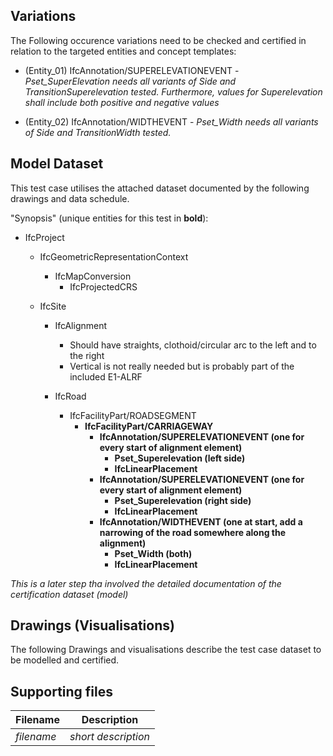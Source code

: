 ## Variations
The Following occurence variations need to be checked and certified in relation to the targeted entities and concept templates:

- (Entity_01) IfcAnnotation/SUPERELEVATIONEVENT - *Pset_SuperElevation needs all variants of Side and TransitionSuperelevation tested. Furthermore, values for Superelevation shall include both positive and negative values*

- (Entity_02) IfcAnnotation/WIDTHEVENT - *Pset_Width needs all variants of Side and TransitionWidth tested.*

## Model Dataset
This test case utilises the attached dataset documented by the following drawings and data schedule.

"Synopsis" (unique entities for this test in **bold**):

- IfcProject

  - IfcGeometricRepresentationContext

    - IfcMapConversion
      - IfcProjectedCRS

  - IfcSite

    - IfcAlignment
      - Should have straights, clothoid/circular arc to the left and to the right
      - Vertical is not really needed but is probably part of the included E1-ALRF

    - IfcRoad
      - IfcFacilityPart/ROADSEGMENT
        - **IfcFacilityPart/CARRIAGEWAY**
          - **IfcAnnotation/SUPERELEVATIONEVENT (one for every start of alignment element)**
            - **Pset_Superelevation (left side)**
            - **IfcLinearPlacement**
          - **IfcAnnotation/SUPERELEVATIONEVENT (one for every start of alignment element)**
            - **Pset_Superelevation (right side)**
            - **IfcLinearPlacement**
          - **IfcAnnotation/WIDTHEVENT (one at start, add a narrowing of the road somewhere along the alignment)**
            - **Pset_Width (both)**
            - **IfcLinearPlacement**

*This is a later step tha involved the detailed documentation of the certification dataset (model)*


## Drawings (Visualisations)
The following Drawings and visualisations describe the test case dataset to be modelled and certified.


## Supporting files

| Filename                          | Description                               |
|-----------------------------------|-------------------------------------------|
| *filename*                        | *short description*                       |